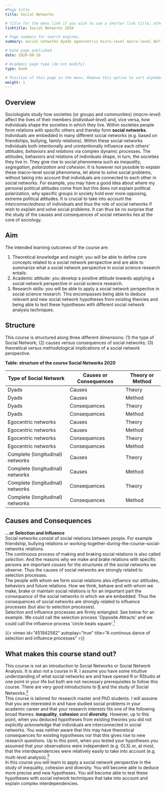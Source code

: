 ```yaml
---
#Page title
title: Social Networks

# Title for the menu link if you wish to use a shorter link title, otherwise remove this option.
linktitle: Social Networks 2020

# Page summary for search engines.
summary: social networks dyads egoncentric micro-level macro-level definitions social network perspective

# Date page published
date: 2020-08-26

# Academic page type (do not modify).
type: book

# Position of this page in the menu. Remove this option to sort alphabetically.
weight: 1
---
```


<!---

{{< highlight go >}} A bunch of code here 
2 + 2  
{{< /highlight >}}

{{< youtube id="w7Ft2ymGmfc" autoplay="true" title="my title" >}} 
  

--->  

## Overview  

Sociologists study how societies (or groups and communities) (*macro-level*) affect the lives of their members (*individual-level*) and, vice versa, how individuals shape the societies in which they live. Within societies people form relations with specific others and thereby form **social networks**.  
Individuals are embedded in many different social networks (e.g. based on friendships, bullying, family relations). Within these social networks individuals both intentionally and unintentionally influence each others' *attitudes*, *behaviors* and *relations* via complex dynamic processes. 
The attitudes, behaviors and relations of individuals shape, in turn, the societies they live in. They give rise to social phenomena such as *inequality*, *segregation*, *polarization* and *cohesion*. It is however not possible to explain these macro-level social phenomena, let alone to solve social problems, without taking into account that individuals are connected to each other in social networks. For example, you may have a good idea about where my personal political attitudes come from but this does not explain political polarization, why specific groups in society hold ever more opposing, extreme political attitudes. 
It is crucial to take into account the *interconnectedness* of individuals and thus the role of social networks if wish to explain and solve social problems. It can thus be no surprise that the study of the causes and consequences of social networks lies at the core of sociology.   

## Aim 

The intended learning outcomes of the course are:
1. Theoretical knowledge and insight: you will be able to define core concepts related to a social network perspective and are able to summarize what a social network perspective in social science research entails.  
2. Academic attitude: you develop a positive attitude towards applying a social network perspective in social science research.   
3. Research skills: you will be able to apply a social network perspective in social science research. This encompasses being able to deduce relevant and new social network hypotheses from existing theories and being able to test these hypotheses with different social network analysis techniques. 

## Structure
This course is structured along three different dimensions: (1) the type of Social Network; (2) causes versus consequences of social networks; (3) theoretical versus methodological implications of a social network perspective. 

**Table: structure of the course Social Networks 2020** 

| Type of Social Network | Causes or Consequences| Theory or Method 
| ----------- | ----------- | ----------- |
| Dyads | Causes | Theory |
| Dyads | Causes | Method |
| Dyads | Consequences | Theory |
| Dyads | Consequences | Method |
| Egocentric networks | Causes | Theory |
| Egocentric networks | Causes | Method |
| Egocentric networks | Consequences | Theory |
| Egocentric networks | Consequences | Method |
| Complete (longitudinal) networks | Causes | Theory |
| Complete (longitudinal) networks | Causes | Method |
| Complete (longitudinal) networks | Consequences | Theory |
| Complete (longitudinal) networks | Consequences | Method |

## Causes and Consequences
**...or Selection and Influence**  
Social networks consist of social relations between people. For example friendship, bullying relations or working-together-during-the-course-social-networks relations.  
The continuous process of making and braking social relations is also called *selection*. And the reasons why we make and brake relations with specific persons are important *causes* for the structures of the social networks we observe. Thus the causes of social networks are strongly related to selection processes.  
The people with whom we form social relations also *influence* our attitudes, behaviors and future relations. How we think, behave and with whom we make, brake or maintain social relations is for an important part the *consequence* of the social networks in which we are embedded. Thus the consequences of social networks are strongly related to influence processes (but also to selection processes).  
Selection and influence processes are firmly entangled. See below for an example. We could call the selection process 'Opposite Attracts' and we could call the influence process 'circle beats square'.[^1] 

[^1]: The shapes represent social agents (e.g. individuals).  
  The shape (circle or square) of the social agent is a time-stable characteristic (e.g. sex).  
  The fill of the shape (no fill, pattern fill, solid fill) is a time-varying characteristic (e.g. music taste).  
  The line between the shapes (no line, dashed, solid) signifies the strength of the relationship (e.g. romantic relationship)


{{< vimeo id="451942562" autoplay="true" title="A continous dance of selection and influence processes" >}} 

## What makes this course stand out? 
This course is not an introduction to Social Networks or Social Network Analysis. It is also not a course in R. I assume you have some intuitive understanding of what social networks are and have opened R or RStudio at one point in your life but both are not necessary prerequisites to follow this course. There are very good introductions to [R](https://cran.r-project.org/index.html) and the study of Social Networks.[^2]  
This course is tailored for research master and PhD students. I will assume that you are interested in and have studied social problems in your academic career and that your research interests fits one of the following broad themes: **inequality**, **cohesion** and **diversity**. However, up to this point, when you deduced hypotheses from existing theories you did not explicitly acknowledge that individuals are interconnected in social networks. You was neither aware that this may have theoretical consequences for existing hypotheses nor that this gives rise to new research questions. Up to this point, when you tested your hypotheses you assumed that your observations were independent (e.g. OLS) or, at most, that the interdependencies were relatively easily to take into account (e.g. multi-level analysis).[^3]  
In this course you will learn to apply a social network perspective in the study of inequality, cohesion and diversity. You will become able to deduce more precise and new hypotheses. You will become able to test these hypotheses with social network techniques that take into account and explain complex interdependencies.        

[^2]: Chapter 7 in: Van Tubergen, F. (2020). Introduction to Sociology. New York, NY: Routledge  
  Wasserman, S., & Faust, K. (1994). *Social network analysis: Methods and applications.* Cambridge, UK: Cambridge University Press  
  Borgatti, S.P., Everett, M.G., & Johnson, J.C. (2018). *Analyzing social networks.* London, UK: Sage Publications Ltd.

[^3]: That individuals are interconnected and hence that observations are not independent can be seen as a **nuisance**. That our observations are not independent violates many assumptions of analysis techniques that social scientists commonly apply (e.g. OLS). In order to correctly estimate the effects of interest we need to take these interdependencies into account with social network analysis techniques.  
  However, that individuals are interconnected and hence that observations are correlated or co-vary also is **theoretically interesting**. It gives rise to a complete new type of research questions. Where normally our research questions refer to describing or explaining the variance between individuals (e.g. why individuals differ) the new set of research questions refer to describing and explaining the covariance between individuals (why some people are more (dis)similar to one another than others.)

<!---
## Definitions  

Social Networks
:  definition of social networks

Social relations
: definition of social relations

Social phenomenon
: collective human behavior 

Social problem
: a social phenomenon which people consider undesired. 

> *A Social Network Perspective*: A social network perspective is no theory and no method. It is simply the acknowledgment that (1) individuals are embedded within social networks - no man is an island -  and that this has consequences for our theories; (2) that observations of individuals are not independent and that this has consequences for many of our traditional research methods which assume independence of observations.


